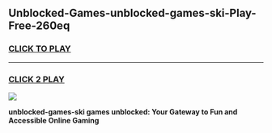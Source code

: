 
## Unblocked-Games-unblocked-games-ski-Play-Free-260eq
<h3>
<a href="https://premium76.site?title=unblocked-games-ski&ref=20M">CLICK TO PLAY</a></h3>
<hr>

<h3>
<a href="https://premium76.site?title=unblocked-games-ski&ref=20M">CLICK 2 PLAY</a>
  
</h3>

<a href="https://premium76.site?title=unblocked-games-ski&ref=19M"><img src="https://clearcache.store/games.png"></a>


**unblocked-games-ski games unblocked: Your Gateway to Fun and Accessible Online Gaming**
